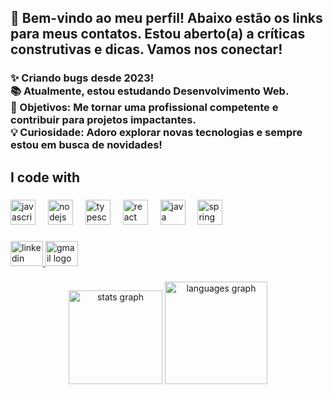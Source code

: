 <h2 align="left">🤗 Bem-vindo ao meu perfil! Abaixo estão os links para meus contatos. Estou aberto(a) a críticas construtivas e dicas. Vamos nos conectar!</h2>

###

<p align="left"></p>

###

<h3 align="left">✨ Criando bugs desde 2023!<br>📚 Atualmente, estou estudando Desenvolvimento Web.<br>🎯 Objetivos: Me tornar uma profissional competente e contribuir para projetos impactantes.<br>💡 Curiosidade: Adoro explorar novas tecnologias e sempre estou em busca de novidades!</h3>

###

<h2 align="left">I code with</h2>

###

<div align="left">
  <img src="https://cdn.simpleicons.org/javascript/F7DF1E" height="40" alt="javascript logo"  />
  <img width="12" />
  <img src="https://cdn.simpleicons.org/nodedotjs/339933" height="40" alt="nodejs logo"  />
  <img width="12" />
  <img src="https://cdn.jsdelivr.net/gh/devicons/devicon/icons/typescript/typescript-original.svg" height="40" alt="typescript logo"  />
  <img width="12" />
  <img src="https://cdn.jsdelivr.net/gh/devicons/devicon/icons/react/react-original.svg" height="40" alt="react logo"  />
  <img width="12" />
  <img src="https://cdn.jsdelivr.net/gh/devicons/devicon/icons/java/java-original.svg" height="40" alt="java logo"  />
  <img width="12" />
  <img src="https://cdn.simpleicons.org/spring/6DB33F" height="40" alt="spring logo"  />
</div>

###

<div align="left">
  <a href="https://www.linkedin.com/in/geovanealvesrocha/" target="_blank">
    <img src="https://raw.githubusercontent.com/maurodesouza/profile-readme-generator/master/src/assets/icons/social/linkedin/default.svg" width="52" height="40" alt="linkedin logo"  />
  </a>
  <a href="geovanearocha132@gmail.com" target="_blank">
    <img src="https://raw.githubusercontent.com/maurodesouza/profile-readme-generator/master/src/assets/icons/social/gmail/default.svg" width="52" height="40" alt="gmail logo"  />
  </a>
</div>

###

<div align="center">
  <img src="https://github-readme-stats.vercel.app/api?username=GeovaneAlvesRocha&hide_title=false&hide_rank=false&show_icons=true&include_all_commits=true&count_private=true&disable_animations=false&theme=dracula&locale=en&hide_border=false&order=1" height="150" alt="stats graph"  />
  <img src="https://github-readme-stats.vercel.app/api/top-langs?username=GeovaneAlvesRocha&locale=pt-br&hide_title=false&layout=compact&card_width=320&langs_count=6&theme=graywhite&hide_border=false&order=2" height="164" alt="languages graph"  />
</div>

###
